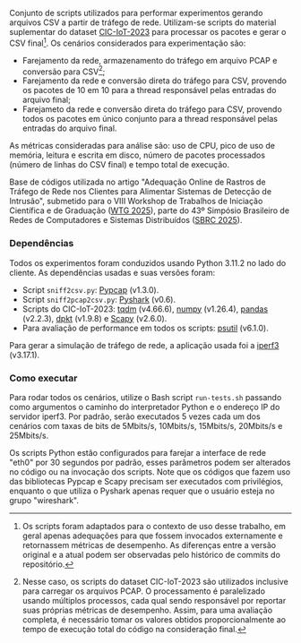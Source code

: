 Conjunto de scripts utilizados para performar experimentos gerando arquivos CSV a partir de tráfego de rede. Utilizam-se scripts do material suplementar do dataset [CIC-IoT-2023](https://www.unb.ca/cic/datasets/iotdataset-2023.html) para processar os pacotes e gerar o CSV final[^1]. Os cenários considerados para experimentação são:

[^1]: Os scripts foram adaptados para o contexto de uso desse trabalho, em geral apenas adequações para que fossem invocados externamente e retornassem métricas de desempenho. As diferenças entre a versão original e a atual podem ser observadas pelo histórico de commits do repositório.

- Farejamento da rede, armazenamento do tráfego em arquivo PCAP e conversão para CSV[^2];
- Farejamento da rede e conversão direta do tráfego para CSV, provendo os pacotes de 10 em 10 para a thread responsável pelas entradas do arquivo final;
- Farejameto da rede e conversão direta do tráfego para CSV, provendo todos os pacotes em único conjunto para a thread responsável pelas entradas do arquivo final.

[^2]: Nesse caso, os scripts do dataset CIC-IoT-2023 são utilizados inclusive para carregar os arquivos PCAP. O processamento é paralelizado usando múltiplos processos, cada qual sendo responsável por reportar suas próprias métricas de desempenho. Assim, para uma avaliação completa, é necessário tomar os valores obtidos proporcionalmente ao tempo de execução total do código na consideração final.

As métricas consideradas para análise são: uso de CPU, pico de uso de memória, leitura e escrita em disco, número de pacotes processados (número de linhas do CSV final) e tempo total de execução.

Base de códigos utilizada no artigo "Adequação Online de Rastros de Tráfego de Rede nos Clientes para Alimentar Sistemas de Detecção de Intrusão", submetido para o VIII Workshop de Trabalhos de Iniciação Científica e de Graduação ([WTG 2025](https://sbrc.sbc.org.br/2025/pt_br/viii-workshop-de-trabalhos-de-iniciacao-cientifica-e-de-graduacao-wtg-2025/)), parte do 43º Simpósio Brasileiro de Redes de Computadores e Sistemas Distribuídos ([SBRC 2025](https://sbrc.sbc.org.br/2025/pt_br/)).

### Dependências

Todos os experimentos foram conduzidos usando Python 3.11.2 no lado do cliente. As dependências usadas e suas versões foram:

- Script `sniff2csv.py`: [Pypcap](https://pypi.org/project/pypcap/) (v1.3.0).
- Script `sniff2pcap2csv.py`: [Pyshark](https://pypi.org/project/pyshark/) (v0.6).
- Scripts do CIC-IoT-2023: [tqdm](https://pypi.org/project/tqdm/) (v4.66.6), [numpy](https://pypi.org/project/numpy/) (v1.26.4), [pandas](https://pypi.org/project/pandas/) (v2.2.3), [dpkt](https://pypi.org/project/dpkt/) (v1.9.8) e [Scapy](https://pypi.org/project/scapy/) (v2.6.0).
- Para avaliação de performance em todos os scripts: [psutil](https://pypi.org/project/psutil/) (v6.1.0).

Para gerar a simulação de tráfego de rede, a aplicação usada foi a [iperf3](https://iperf.fr/) (v3.17.1).

### Como executar

Para rodar todos os cenários, utilize o Bash script `run-tests.sh` passando como argumentos o caminho do interpretador Python e o endereço IP do servidor iperf3. Por padrão, serão executados 5 vezes cada um dos cenários com taxas de bits de 5Mbits/s, 10Mbits/s, 15Mbits/s, 20Mbits/s e 25Mbits/s.

Os scripts Python estão configurados para farejar a interface de rede "eth0" por 30 segundos por padrão, esses parâmetros podem ser alterados no código ou na invocação dos scripts. Note que os códigos que fazem uso das bibliotecas Pypcap e Scapy precisam ser executados com privilégios, enquanto o que utiliza o Pyshark apenas requer que o usuário esteja no grupo "wireshark".
